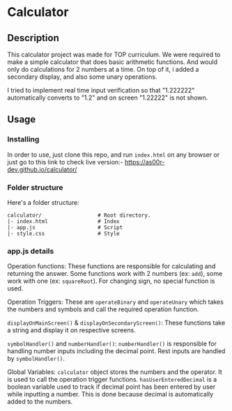 # Calculator

## Description

This calculator project was made for TOP curriculum. We were required to make
a simple calculator that does basic arithmetic functions. And would only do
calculations for 2 numbers at a time. On top of it, i added a secondary display,
and also some unary operations.

I tried to implement real time input verification so that "1.222222" automatically
converts to "1.2" and on screen "1.22222" is not shown.

## Usage

### Installing

In order to use, just clone this repo, and run `index.html`
on any browser or just go to this link to check live version:- https://as00r-dev.github.io/calculator/

### Folder structure

Here's a folder structure:

```
calculator/                  # Root directory.
|- index.html                # Index
|- app.js                    # Script
|- style.css                 # Style
```

### app.js details

Operation functions: These functions are responsible for calculating and
returning the answer. Some functions work with 2 numbers (ex: `add`), some
work with one (ex: `squareRoot`). For changing sign, no special function is used.

Operation Triggers: These are `operateBinary` and `operateUnary` which takes the numbers
and symbols and call the required operation function.

`displayOnMainScreen()` & `displayOnSecondaryScreen()`: These functions take a string and
display it on respective screens.

`symbolHandler()` and `numberHandler()`: `numberHandler()` is responsible for handling number
inputs including the decimal point. Rest inputs are handled by `symbolHandler()`.

Global Variables: `calculator` object stores the numbers and the operator. It is used to call
the operation trigger functions. `hasUserEnteredDecimal` is a boolean variable used to track
if decimal point has been entered by user while inputting a number. This is done because decimal
is automatically added to the numbers.

